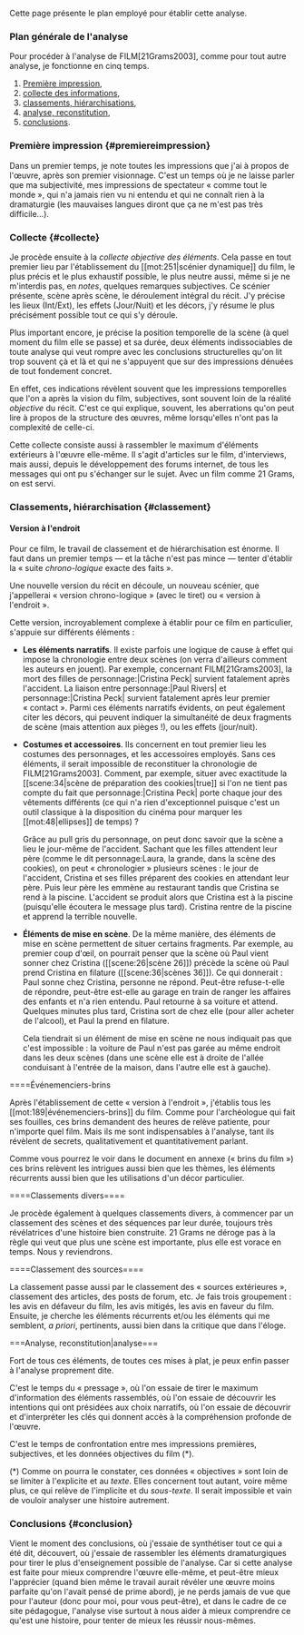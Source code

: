 Cette page présente le plan employé pour établir cette analyse.

### Plan générale de l'analyse

Pour procéder à l'analyse de FILM[21Grams2003], comme pour tout autre analyse, je fonctionne en cinq temps.

1. <a href="#premiereimpression">Première impression</a>,
2. <a href="#collecte">collecte des informations</a>,
3. <a href="#classement">classements, hiérarchisations</a>,
4. <a href="#analyse">analyse, reconstitution</a>,
5. <a href="#conclusion">conclusions</a>.

### Première impression {#premiereimpression}

Dans un premier temps, je note toutes les impressions que j'ai à propos de l'œuvre, après son premier visionnage. C'est un temps où je ne laisse parler que ma subjectivité, mes impressions de spectateur « comme tout le monde », qui n'a jamais rien vu ni entendu et qui ne connaît rien à la dramaturgie (les mauvaises langues diront que ça ne m'est pas très difficile…).

### Collecte {#collecte}

Je procède ensuite à la <i>collecte objective des éléments</i>. Cela passe en tout premier lieu par l'établissement du [[mot:251|scénier dynamique]] du film, le plus précis et le plus exhaustif possible, le plus neutre aussi, même si je ne m'interdis pas, en <i>notes</i>, quelques remarques subjectives. Ce scénier présente, scène après scène, le déroulement intégral du récit. J'y précise les lieux (Int/Ext), les effets (Jour/Nuit) et les décors, j'y résume le plus précisément possible tout ce qui s'y déroule.

Plus important encore, je précise la position temporelle de la scène (à quel moment du film elle se passe) et sa durée, deux éléments indissociables de toute analyse qui veut rompre avec les conclusions structurelles qu'on lit trop souvent çà et là et qui ne s'appuyent que sur des impressions dénuées de tout fondement concret.

En effet, ces indications révèlent souvent que les impressions temporelles que l'on a après la vision du film, subjectives, sont souvent loin de la réalité <i>objective</i> du récit. C'est ce qui explique, souvent, les aberrations qu'on peut lire à propos de la structure des œuvres, même lorsqu'elles n'ont pas la complexité de celle-ci.

Cette collecte consiste aussi à rassembler le maximum d'éléments extérieurs à l'œuvre elle-même. Il s'agit d'articles sur le film, d'interviews, mais aussi, depuis le développement des forums internet, de tous les messages qui ont pu s'échanger sur le sujet. Avec un film comme <titre>21 Grams</titre>, on est servi.


### Classements, hiérarchisation {#classement}

#### Version à l'endroit

Pour ce film, le travail de classement et de hiérarchisation est énorme. Il faut dans un premier temps — et la tâche n'est pas mince — tenter d'établir la « suite *chrono-logique* exacte des faits ». 

Une nouvelle version du récit en découle, un nouveau scénier, que j'appellerai « version chrono-logique » (avec le tiret) ou « version à l'endroit ».

Cette version, incroyablement complexe à établir pour ce film en particulier, s'appuie sur différents éléments :

* **Les éléments narratifs**. Il existe parfois une logique de cause à effet qui impose la chronologie entre deux scènes (on verra d'ailleurs comment les auteurs en jouent). Par exemple, concernant FILM[21Grams2003], la mort des filles de personnage:|Cristina Peck| survient fatalement après l'accident. La liaison entre personnage:|Paul Rivers| et personnage:|Cristina Peck| survient fatalement après leur premier « contact ». Parmi ces éléments narratifs évidents, on peut également citer les décors, qui peuvent indiquer la simultanéité de deux fragments de scène (mais attention aux pièges !), ou les effets (jour/nuit).
* **Costumes et accessoires**. Ils concernent en tout premier lieu les costumes des personnages, et les accessoires employés. Sans ces éléments, il serait impossible de reconstituer la chronologie de FILM[21Grams2003]. Comment, par exemple, situer avec exactitude la [[scene:34|scène de préparation des cookies|true]] si l'on ne tient pas compte du fait que personnage:|Cristina Peck| porte chaque jour des vêtements différents (ce qui n'a rien d'exceptionnel puisque c'est un outil classique à la disposition du cinéma pour marquer les [[mot:48|ellipses]] de temps) ?

  Grâce au pull gris du personnage, on peut donc savoir que la scène a lieu le jour-même de l'accident. Sachant que les filles attendent leur père (comme le dit personnage:Laura, la grande, dans la scène des cookies), on peut « chronologier » plusieurs scènes : le jour de l'accident, Cristina et ses filles préparent des cookies en attendant leur père. Puis leur père les emmène au restaurant tandis que Cristina se rend à la piscine. L'accident se produit alors que Cristina est à la piscine (puisqu'elle écoutera le message plus tard). Cristina rentre de la piscine et apprend la terrible nouvelle.
* **Éléments de mise en scène**. De la même manière, des éléments de mise en scène permettent de situer certains fragments. Par exemple, au premier coup d'œil, on pourrait penser que la scène où Paul vient sonner chez Cristina ([[scene:26|scène 26]]) précède la scène où Paul prend Cristina en filature ([[scene:36|scènes 36]]). Ce qui donnerait : Paul sonne chez Cristina, personne ne répond. Peut-être refuse-t-elle de répondre, peut-être est-elle au garage en train de ranger les affaires des enfants et n'a rien entendu. Paul retourne à sa voiture et attend. Quelques minutes plus tard, Cristina sort de chez elle (pour aller acheter de l'alcool), et Paul la prend en filature.
  
  Cela tiendrait si un élément de mise en scène ne nous indiquait pas que c'est impossible : la voiture de Paul n'est pas garée au même endroit dans les deux scènes (dans une scène elle est à droite de l'allée conduisant à l'entrée de la maison, dans l'autre elle est à gauche).

====Événemenciers-brins

Après l'établissement de cette « version à l'endroit », j'établis tous les [[mot:189|événemenciers-brins]] du film. Comme pour l'archéologue qui fait ses fouilles, ces brins demandent des heures de relève patiente, pour n'importe quel film. Mais ils me sont indispensables à l'analyse, tant ils révèlent de secrets, qualitativement et quantitativement parlant.

Comme vous pourrez le voir dans le document en annexe (« brins du film ») ces brins relèvent les intrigues aussi bien que les thèmes, les éléments récurrents aussi bien que les utilisations d'un décor particulier.

====Classements divers====

Je procède également à quelques classements divers, à commencer par un classement des scènes et des séquences par leur durée, toujours très révélatrices d'une histoire bien construite. <titre>21 Grams</titre> ne déroge pas à la règle qui veut que plus une scène est importante, plus elle est vorace en temps. Nous y reviendrons.

====Classement des sources====

La classement passe aussi par le classement des « sources extérieures », classement des articles, des posts de forum, etc. Je fais trois groupement : les avis en défaveur du film, les avis mitigés, les avis en faveur du film. Ensuite, je cherche les éléments récurrents et/ou les éléments qui me semblent, <i>a priori</i>, pertinents, aussi bien dans la critique que dans l'éloge.


===Analyse, reconstitution|analyse===

Fort de tous ces éléments, de toutes ces mises à plat, je peux enfin passer à l'analyse proprement dite.

C'est le temps du « pressage », où l'on essaie de tirer le maximum d'information des éléments rassemblés, où l'on essaie de découvrir les intentions qui ont présidées aux choix narratifs, où l'on essaie de découvrir et d'interpréter les clés qui donnent accès à la compréhension profonde de l'œuvre.

C'est le temps de confrontation entre mes impressions premières, subjectives, et les données objectives du film (*).

(*) Comme on pourra le constater, ces données « objectives » sont loin de se limiter à l'explicite et au <i>texte</i>. Elles concernent tout autant, voire même plus, ce qui relève de l'implicite et du <i>sous-texte</i>. Il serait impossible et vain de vouloir analyser une histoire autrement.

### Conclusions {#conclusion}

Vient le moment des conclusions, où j'essaie de synthétiser tout ce qui a été dit, découvert, où j'essaie de rassembler les éléments dramaturgiques pour tirer le plus d'enseignement possible de l'analyse. Car si cette analyse est faite pour mieux comprendre l'œuvre elle-même, et peut-être mieux l'apprécier (quand bien même le travail aurait révéler une œuvre moins parfaite qu'on l'avait pensé de prime abord), je ne perds jamais de vue que pour l'auteur (donc pour moi, pour vous peut-être), et dans le cadre de ce site pédagogue, l'analyse vise surtout à nous aider à mieux comprendre ce qu'est une histoire, pour tenter de mieux les réussir nous-mêmes.